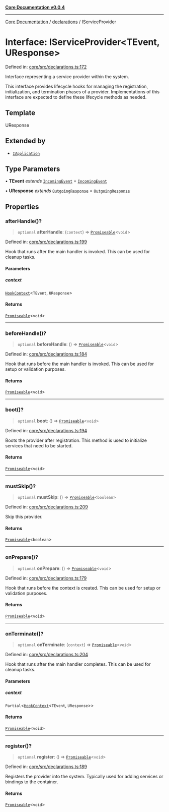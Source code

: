 [**Core Documentation v0.0.4**](../../README.md)

***

[Core Documentation](../../modules.md) / [declarations](../README.md) / IServiceProvider

# Interface: IServiceProvider\<TEvent, UResponse\>

Defined in: [core/src/declarations.ts:172](https://github.com/stonemjs/core/blob/e4675fc5d1a8e120fdb4d54e226a2496fdda3681/src/declarations.ts#L172)

Interface representing a service provider within the system.

This interface provides lifecycle hooks for managing the registration,
initialization, and termination phases of a provider. Implementations
of this interface are expected to define these lifecycle methods as needed.

## Template

UResponse

## Extended by

- [`IApplication`](IApplication.md)

## Type Parameters

• **TEvent** *extends* [`IncomingEvent`](../../events/IncomingEvent/classes/IncomingEvent.md) = [`IncomingEvent`](../../events/IncomingEvent/classes/IncomingEvent.md)

• **UResponse** *extends* [`OutgoingResponse`](../../events/OutgoingResponse/classes/OutgoingResponse.md) = [`OutgoingResponse`](../../events/OutgoingResponse/classes/OutgoingResponse.md)

## Properties

### afterHandle()?

> `optional` **afterHandle**: (`context`) => [`Promiseable`](../type-aliases/Promiseable.md)\<`void`\>

Defined in: [core/src/declarations.ts:199](https://github.com/stonemjs/core/blob/e4675fc5d1a8e120fdb4d54e226a2496fdda3681/src/declarations.ts#L199)

Hook that runs after the main handler is invoked. This can be used for cleanup tasks.

#### Parameters

##### context

[`HookContext`](HookContext.md)\<`TEvent`, `UResponse`\>

#### Returns

[`Promiseable`](../type-aliases/Promiseable.md)\<`void`\>

***

### beforeHandle()?

> `optional` **beforeHandle**: () => [`Promiseable`](../type-aliases/Promiseable.md)\<`void`\>

Defined in: [core/src/declarations.ts:184](https://github.com/stonemjs/core/blob/e4675fc5d1a8e120fdb4d54e226a2496fdda3681/src/declarations.ts#L184)

Hook that runs before the main handler is invoked. This can be used for setup or validation purposes.

#### Returns

[`Promiseable`](../type-aliases/Promiseable.md)\<`void`\>

***

### boot()?

> `optional` **boot**: () => [`Promiseable`](../type-aliases/Promiseable.md)\<`void`\>

Defined in: [core/src/declarations.ts:194](https://github.com/stonemjs/core/blob/e4675fc5d1a8e120fdb4d54e226a2496fdda3681/src/declarations.ts#L194)

Boots the provider after registration. This method is used to initialize services that need to be started.

#### Returns

[`Promiseable`](../type-aliases/Promiseable.md)\<`void`\>

***

### mustSkip()?

> `optional` **mustSkip**: () => [`Promiseable`](../type-aliases/Promiseable.md)\<`boolean`\>

Defined in: [core/src/declarations.ts:209](https://github.com/stonemjs/core/blob/e4675fc5d1a8e120fdb4d54e226a2496fdda3681/src/declarations.ts#L209)

Skip this provider.

#### Returns

[`Promiseable`](../type-aliases/Promiseable.md)\<`boolean`\>

***

### onPrepare()?

> `optional` **onPrepare**: () => [`Promiseable`](../type-aliases/Promiseable.md)\<`void`\>

Defined in: [core/src/declarations.ts:179](https://github.com/stonemjs/core/blob/e4675fc5d1a8e120fdb4d54e226a2496fdda3681/src/declarations.ts#L179)

Hook that runs before the context is created. This can be used for setup or validation purposes.

#### Returns

[`Promiseable`](../type-aliases/Promiseable.md)\<`void`\>

***

### onTerminate()?

> `optional` **onTerminate**: (`context`) => [`Promiseable`](../type-aliases/Promiseable.md)\<`void`\>

Defined in: [core/src/declarations.ts:204](https://github.com/stonemjs/core/blob/e4675fc5d1a8e120fdb4d54e226a2496fdda3681/src/declarations.ts#L204)

Hook that runs after the main handler completes. This can be used for cleanup tasks.

#### Parameters

##### context

`Partial`\<[`HookContext`](HookContext.md)\<`TEvent`, `UResponse`\>\>

#### Returns

[`Promiseable`](../type-aliases/Promiseable.md)\<`void`\>

***

### register()?

> `optional` **register**: () => [`Promiseable`](../type-aliases/Promiseable.md)\<`void`\>

Defined in: [core/src/declarations.ts:189](https://github.com/stonemjs/core/blob/e4675fc5d1a8e120fdb4d54e226a2496fdda3681/src/declarations.ts#L189)

Registers the provider into the system. Typically used for adding services or bindings to the container.

#### Returns

[`Promiseable`](../type-aliases/Promiseable.md)\<`void`\>
